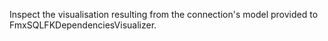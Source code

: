 Inspect the visualisation resulting from the connection's model provided to FmxSQLFKDependenciesVisualizer.